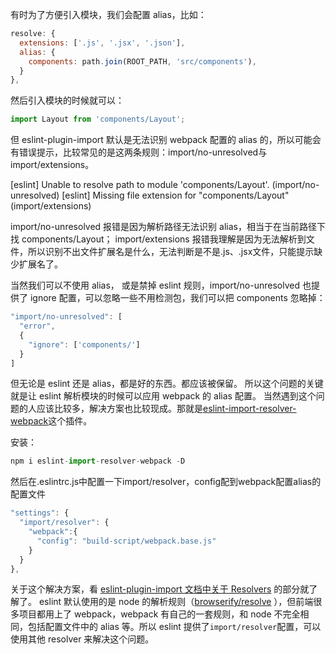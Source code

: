 有时为了方便引入模块，我们会配置 alias，比如：
```js
resolve: {
  extensions: ['.js', '.jsx', '.json'],
  alias: {
    components: path.join(ROOT_PATH, 'src/components'),
  }
},
```
然后引入模块的时候就可以：
```js
import Layout from 'components/Layout';
```

但 eslint-plugin-import 默认是无法识别 webpack 配置的 alias 的，所以可能会有错误提示，比较常见的是这两条规则：import/no-unresolved与import/extensions。

[eslint] Unable to resolve path to module 'components/Layout'. (import/no-unresolved)
[eslint] Missing file extension for "components/Layout" (import/extensions)

import/no-unresolved 报错是因为解析路径无法识别 alias，相当于在当前路径下找 components/Layout；
import/extensions 报错我理解是因为无法解析到文件，所以识别不出文件扩展名是什么，无法判断是不是.js、.jsx文件，只能提示缺少扩展名了。

当然我们可以不使用 alias，
或是禁掉 eslint 规则，import/no-unresolved 也提供了 ignore 配置，可以忽略一些不用检测包，我们可以把 components 忽略掉：
```js
"import/no-unresolved": [
  "error",
  {
    "ignore": ['components/']
  }
]
```
但无论是 eslint 还是 alias，都是好的东西。都应该被保留。
所以这个问题的关键就是让 eslint 解析模块的时候可以应用 webpack 的 alias 配置。
当然遇到这个问题的人应该比较多，解决方案也比较现成。那就是[eslint-import-resolver-webpack](https://www.npmjs.com/package/eslint-import-resolver-webpack )这个插件。

安装：
```js
npm i eslint-import-resolver-webpack -D
```

然后在.eslintrc.js中配置一下import/resolver，config配到webpack配置alias的配置文件
```js
"settings": {
  "import/resolver": {
    "webpack":{
      "config": "build-script/webpack.base.js"
    }
  }
},
```

关于这个解决方案，看 [eslint-plugin-import 文档中关于 Resolvers](https://www.npmjs.com/package/eslint-plugin-import#resolvers ) 的部分就了解了。
eslint 默认使用的是 node 的解析规则（[browserify/resolve](https://www.npmjs.com/package/resolve ) ），但前端很多项目都用上了 webpack，webpack 有自己的一套规则，和 node 不完全相同，包括配置文件中的 alias 等。所以 eslint 提供了`import/resolver`配置，可以使用其他 resolver 来解决这个问题。